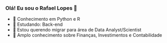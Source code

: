 ### Olá! Eu sou o Rafael Lopes  👋

- 🔭 Conhecimento em Python e R
- 🌱 Estudando: Back-end
- 👯 Estou querendo migrar para área de Data Analyst/Scientist 
- 💭 Amplo conhecimento sobre Finanças, Investimentos e Contabilidade

  
